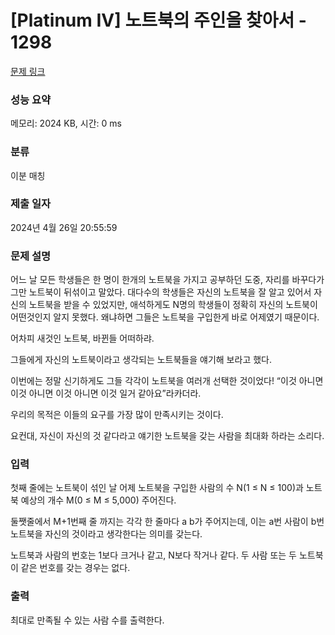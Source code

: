 # [Platinum IV] 노트북의 주인을 찾아서 - 1298 

[문제 링크](https://www.acmicpc.net/problem/1298) 

### 성능 요약

메모리: 2024 KB, 시간: 0 ms

### 분류

이분 매칭

### 제출 일자

2024년 4월 26일 20:55:59

### 문제 설명

<p>어느 날 모든 학생들은 한 명이 한개의 노트북을 가지고 공부하던 도중, 자리를 바꾸다가 그만 노트북이 뒤섞이고 말았다. 대다수의 학생들은 자신의 노트북을 잘 알고 있어서 자신의 노트북을 받을 수 있었지만, 애석하게도 N명의 학생들이 정확히 자신의 노트북이 어떤것인지 알지 못했다. 왜냐하면 그들은 노트북을 구입한게 바로 어제였기 때문이다.</p>

<p>어차피 새것인 노트북, 바뀐들 어떠하랴.</p>

<p>그들에게 자신의 노트북이라고 생각되는 노트북들을 얘기해 보라고 했다.</p>

<p>이번에는 정말 신기하게도 그들 각각이 노트북을 여러개 선택한 것이었다! “이것 아니면 이것 아니면 이것 아니면 이것 일거 같아요”라카더라.</p>

<p>우리의 목적은 이들의 요구를 가장 많이 만족시키는 것이다.</p>

<p>요컨대, 자신이 자신의 것 같다라고 얘기한 노트북을 갖는 사람을 최대화 하라는 소리다.</p>

### 입력 

 <p>첫째 줄에는 노트북이 섞인 날 어제 노트북을 구입한 사람의 수 N(1 ≤ N ≤ 100)과 노트북 예상의 개수 M(0 ≤ M ≤ 5,000) 주어진다.</p>

<p>둘쨋줄에서 M+1번째 줄 까지는 각각 한 줄마다 a b가 주어지는데, 이는 a번 사람이 b번 노트북을 자신의 것이라고 생각한다는 의미를 갖는다.</p>

<p>노트북과 사람의 번호는 1보다 크거나 같고, N보다 작거나 같다. 두 사람 또는 두 노트북이 같은 번호를 갖는 경우는 없다.</p>

### 출력 

 <p>최대로 만족될 수 있는 사람 수를 출력한다.</p>

